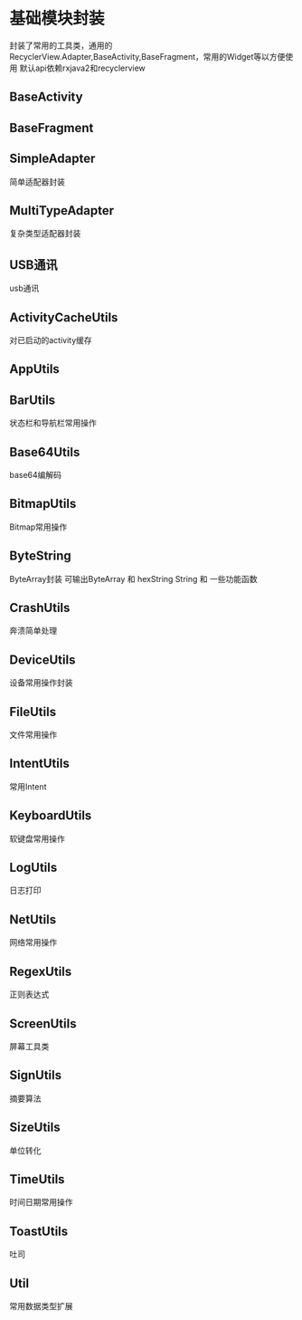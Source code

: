 # 基础模块封装

封装了常用的工具类，通用的RecyclerView.Adapter,BaseActivity,BaseFragment，常用的Widget等以方便使用
默认api依赖rxjava2和recyclerview

## BaseActivity

## BaseFragment

## SimpleAdapter

简单适配器封装

## MultiTypeAdapter

复杂类型适配器封装

## USB通讯

usb通讯

## ActivityCacheUtils

对已启动的activity缓存

## AppUtils

## BarUtils

状态栏和导航栏常用操作

## Base64Utils

base64编解码

## BitmapUtils

Bitmap常用操作

## ByteString

ByteArray封装 可输出ByteArray 和 hexString String 和 一些功能函数

## CrashUtils

奔溃简单处理

## DeviceUtils

设备常用操作封装

## FileUtils

文件常用操作

## IntentUtils

常用Intent

## KeyboardUtils

软键盘常用操作

## LogUtils

日志打印

## NetUtils

网络常用操作

## RegexUtils

正则表达式

## ScreenUtils

屏幕工具类

## SignUtils

摘要算法

## SizeUtils

单位转化

## TimeUtils

时间日期常用操作

## ToastUtils

吐司

## Util

常用数据类型扩展